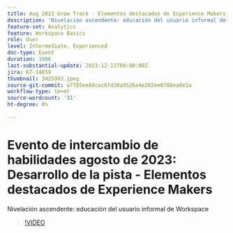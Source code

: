 ```yaml
---
title: Aug 2023 Grow Track - Elementos destacados de Experience Makers
description: 'Nivelación ascendente: educación del usuario informal de Workspace'
feature-set: Analytics
feature: Workspace Basics
role: User
level: Intermediate, Experienced
doc-type: Event
duration: 1986
last-substantial-update: 2023-12-11T00:00:00Z
jira: KT-14659
thumbnail: 3425993.jpeg
source-git-commit: a7785ee8dcac6fd30a9526e4e202ee0780ea0e1a
workflow-type: tm+mt
source-wordcount: '31'
ht-degree: 0%

---
```



# Evento de intercambio de habilidades agosto de 2023: Desarrollo de la pista - Elementos destacados de Experience Makers

Nivelación ascendente: educación del usuario informal de Workspace

>[!VIDEO](https://video.tv.adobe.com/v/3425993/?learn=on)
